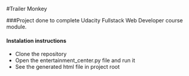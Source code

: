 #Trailer Monkey

###Project done to complete Udacity Fullstack Web Developer course module.

#### Instalation instructions

* Clone the repository
* Open the entertainment_center.py file and run it
* See the generated html file in project root